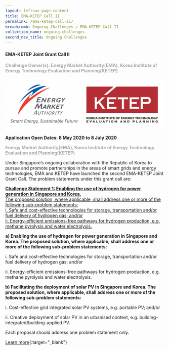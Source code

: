 ```yaml
---
layout: leftnav-page-content
title: EMA-KETEP Call II
permalink: /ema-ketep-call-ii/
breadcrumb: Ongoing Challenges / EMA-KETEP Call II
collection_name: ongoing-challenges
second_nav_title: Ongoing Challenges
---
```


#### EMA-KETEP Joint Grant Call II

<font color="#a9a9a9"><b>Challenge Owner(s): Energy Market Authority(EMA), Korea Institute of Energy Technology Evaluation and Planning(KETEP)</b></font>

[![1](/images/ongoing-challenges/EMA-Ketep.png)](https://researchgrant.gov.sg/Pages/GrantCallDetail.aspx?AXID=EMA-EP008&CompanyCode=nrf)


**Application Open Dates: 8 May 2020 to 8 July 2020**<br>

<font color=" #a9a9a9"><b>Energy Market Authority(EMA), Korea Institute of Energy Technology Evaluation and Planning(KETEP)</b></font>

Under Singapore’s ongoing collaboration with the Republic of Korea to pursue and promote partnerships in the areas of smart grids and energy technologies, EMA and KETEP have launched the second EMA-KETEP Joint Grant Call. The problem statements under this grant call are: 


<div id="problemstatement"><a href="https://researchgrant.gov.sg/Pages/GrantCallDetailDocs.aspx">
<p><b>Challenge Statement 1: Enabling the use of hydrogen for power generation in Singapore and Korea.</b><br>
The proposed solution, where applicable, shall address one or more of the following sub-problem statements:<br>
i.	Safe and cost-effective technologies for storage, transportation and/or fuel delivery of hydrogen gas; and/or <br>
ii.	Energy-efficient emissions-free pathways for hydrogen production, e.g. methane pyrolysis and water electrolysis.

</p></a>
</div>


<b>a)	Enabling the use of hydrogen for power generation in Singapore and Korea. The proposed solution, where applicable, shall address one or more of the following sub-problem statements:</b>

i.	Safe and cost-effective technologies for storage, transportation and/or fuel delivery of hydrogen gas; and/or <br>

ii.	Energy-efficient emissions-free pathways for hydrogen production, e.g. methane pyrolysis and water electrolysis.

<b>b)	Facilitating the deployment of solar PV in Singapore and Korea. The proposed solution, where applicable, shall address one or more of the following sub-problem statements:</b>

i.	Cost-effective grid integrated solar PV systems, e.g. portable PV; and/or<br>

ii.	Creative deployment of solar PV in an urbanised context, e.g. building-integrated/building-applied PV. 

Each proposal should address one problem statement only.


[Learn more](https://researchgrant.gov.sg/Pages/GrantCallDetail.aspx?AXID=EMA-EP008&CompanyCode=nrf){:target="_blank"} 

